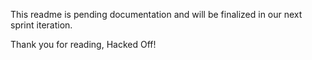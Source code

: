 This readme is pending documentation and will be finalized in our next sprint iteration. 

Thank you for reading,
Hacked Off!